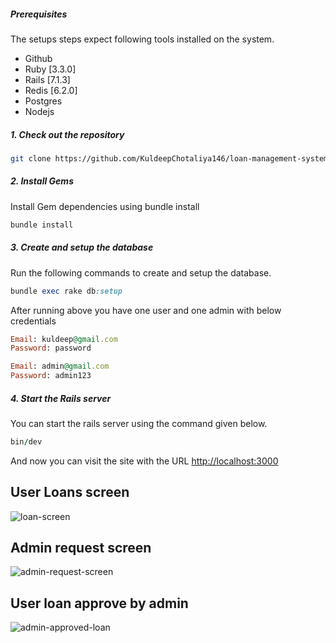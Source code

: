 ##### Prerequisites

The setups steps expect following tools installed on the system.

- Github
- Ruby [3.3.0]
- Rails [7.1.3]
- Redis [6.2.0]
- Postgres
- Nodejs

##### 1. Check out the repository

```bash
git clone https://github.com/KuldeepChotaliya146/loan-management-system.git
```

##### 2. Install Gems

Install Gem dependencies using bundle install

```bash
bundle install
```

##### 3. Create and setup the database

Run the following commands to create and setup the database.

```ruby
bundle exec rake db:setup
```

After running above you have one user and one admin with below credentials

```ruby
Email: kuldeep@gmail.com
Password: password

Email: admin@gmail.com
Password: admin123
```

##### 4. Start the Rails server

You can start the rails server using the command given below.

```ruby
bin/dev
```

And now you can visit the site with the URL <http://localhost:3000>

## User Loans screen
![loan-screen](https://github.com/KuldeepChotaliya146/loan-management-system/assets/64406135/10de51f2-5e64-409f-9a90-b02ea2bc1ccf)

## Admin request screen
![admin-request-screen](https://github.com/KuldeepChotaliya146/loan-management-system/assets/64406135/a995ea9f-305a-4022-b38d-bd64f6a9471a)

## User loan approve by admin
![admin-approved-loan](https://github.com/KuldeepChotaliya146/loan-management-system/assets/64406135/37c95e19-cd04-49af-aba3-ae6592beaf34)





